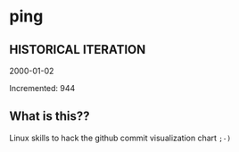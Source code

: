 # ping

## HISTORICAL ITERATION
2000-01-02

Incremented: 944

## What is this?? 
Linux skills to hack the github commit visualization chart `;-)`
